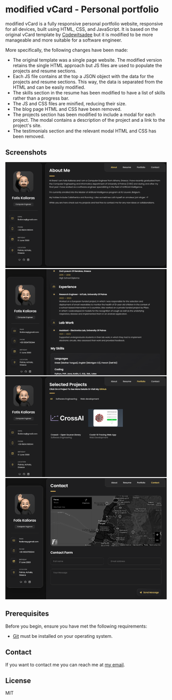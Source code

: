 # modified vCard - Personal portfolio

modified vCard is a fully responsive personal portfolio website, responsive for all devices, built using HTML, CSS, and JavaScript. It is based on the original vCard template by [Codewitsadee](https://github.com/codewithsadee/vcard-personal-portfolio) but it is modified to be more manageable and more suitable for a software engineer.

More specifically, the following changes have been made:
- The original template was a single page website. The modified version retains the single HTML approach but JS files are used to populate the projects and resume sections.
- Each JS file contains at the top a JSON object with the data for the projects and resume sections. This way, the data is separated from the HTML and can be easily modified.
- The skills section in the resume has been modified to have a list of skills rather than a progress bar. 
- The JS and CSS files are minified, reducing their size.
- The blog page HTML and CSS have been removed.
- The projects section has been modified to include a modal for each project. The modal contains a description of the project and a link to the project's site.
- The testimonials section and the relevant modal HTML and CSS has been removed. 

## Screenshots

![About Screen](./assets/images/about-screen.png)
![Resume Screen](./assets/images/Resume.png)
![Portfolio Screen](./assets/images/Portofolio.png)
![Contact Screen](./assets/images/Contact.png)
 

## Prerequisites

Before you begin, ensure you have met the following requirements:

* [Git](https://git-scm.com/downloads "Download Git") must be installed on your operating system.

## Contact

If you want to contact me you can reach me at [my email](mailto:fkalioras@gmail.com).

## License

MIT
